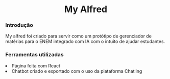 <h1 align="center">My Alfred</h1>

### Introdução
<p> My alfred foi criado para servir como um protótipo de gerenciador de matérias para o ENEM integrado com IA com o intuito de ajudar estudantes.</p>

### Ferramentas utilizadas
<lu>
  <li> Página feita com React
  <li> Chatbot criado e exportado com o uso da plataforma Chatling
</lu>
